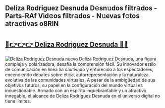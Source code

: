 ## Deliza Rodriguez Desnuda D𝚎sn𝚞dos filtr𝚊dos - Parts-RAf Vid𝚎os filtr𝚊dos - N𝚞evas f𝚘tos atr𝚊ctivas o8RIN

# <h2><a href="http://mb4wy13.tromn.icu/?c=Deliza+Rodriguez+Desnuda">🔗👉👉👉 Deliza Rodriguez Desnuda 🔗🔗</a></h2>

[![Deliza Rodriguez Desnuda nuevo](https://i.imgur.com/pEAQMta.gif)](http://mb4wy13.tromn.icu/?c=Deliza+Rodriguez+Desnuda)
Deliza Rodriguez Desnuda, una figura compleja y polarizadora, desafía la comprensión fácil. Su innovador estilo de comunicación en línea ha cautivado y enfurecido a los espectadores, encendiendo debates sobre ética, autorrepresentación y la naturaleza evolutiva de las comunidades virtuales. A pesar de la ambigüedad de sus objetivos futuros, su papel en la configuración del mundo virtual es incuestionable. Armado con un espíritu inquebrantable y un atractivo innegable, el alcance de Deliza Rodriguez Desnuda en el universo digital no tiene límites.
